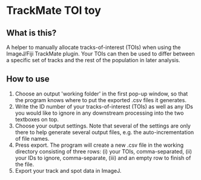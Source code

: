 # TrackMate TOI toy
## What is this?
A helper to manually allocate tracks-of-interest (TOIs) when using the ImageJ/Fiji TrackMate plugin. Your TOIs can then be used to differ between a specific set of tracks and the rest of the population in later analysis.

##   How to use
1. Choose an output 'working folder' in the first pop-up window, so that the program knows where to put the exported .csv files it generates.
2. Write the ID number of your tracks-of-interest (TOIs) as well as any IDs you would like to ignore in any downstream processing into the two textboxes on top.
3. Choose your output settings. Note that several of the settings are only there to help generate several output files, e.g. the auto-incrementation of file names.
4. Press export. The program will create a new .csv file in the working directory consisting of three rows: (i) your TOIs, comma-separated, (ii) your IDs to ignore, comma-separate, (iii) and an empty row to finish of the file.
5. Export your track and spot data in ImageJ. 
